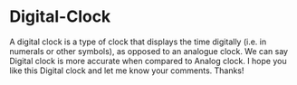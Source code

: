 # Digital-Clock
A digital clock is a type of clock that displays the time digitally (i.e. in numerals or other symbols), as opposed to an analogue clock. We can say Digital clock is more accurate when compared to Analog clock. I hope you like this Digital clock and let me know your comments. Thanks!
